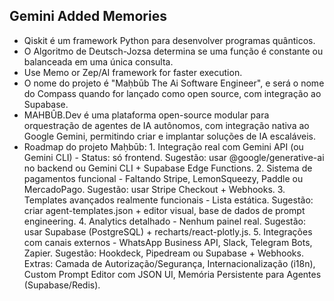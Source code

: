 ## Gemini Added Memories
- Qiskit é um framework Python para desenvolver programas quânticos.
- O Algoritmo de Deutsch-Jozsa determina se uma função é constante ou balanceada em uma única consulta.
- Use Memo or Zep/AI framework for faster execution.
- O nome do projeto é "Maḥbūb The Ai Software Engineer", e será o nome do Compass quando for lançado como open source, com integração ao Supabase.
- MAHBÛB.Dev é uma plataforma open-source modular para orquestração de agentes de IA autônomos, com integração nativa ao Google Gemini, permitindo criar e implantar soluções de IA escaláveis.
- Roadmap do projeto Maḥbūb: 1. Integração real com Gemini API (ou Gemini CLI) - Status: só frontend. Sugestão: usar @google/generative-ai no backend ou Gemini CLI + Supabase Edge Functions. 2. Sistema de pagamentos funcional - Faltando Stripe, LemonSqueezy, Paddle ou MercadoPago. Sugestão: usar Stripe Checkout + Webhooks. 3. Templates avançados realmente funcionais - Lista estática. Sugestão: criar agent-templates.json + editor visual, base de dados de prompt engineering. 4. Analytics detalhado - Nenhum painel real. Sugestão: usar Supabase (PostgreSQL) + recharts/react-plotly.js. 5. Integrações com canais externos - WhatsApp Business API, Slack, Telegram Bots, Zapier. Sugestão: Hookdeck, Pipedream ou Supabase + Webhooks. Extras: Camada de Autorização/Segurança, Internacionalização (i18n), Custom Prompt Editor com JSON UI, Memória Persistente para Agentes (Supabase/Redis).

